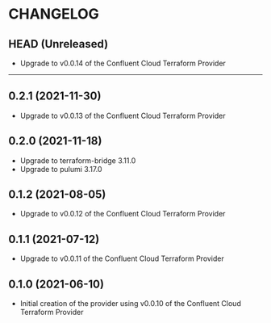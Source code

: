 CHANGELOG
=========

## HEAD (Unreleased)
* Upgrade to v0.0.14 of the Confluent Cloud Terraform Provider


---

## 0.2.1 (2021-11-30)
* Upgrade to v0.0.13 of the Confluent Cloud Terraform Provider

## 0.2.0 (2021-11-18)
* Upgrade to terraform-bridge 3.11.0
* Upgrade to pulumi 3.17.0

## 0.1.2 (2021-08-05)
* Upgrade to v0.0.12 of the Confluent Cloud Terraform Provider

## 0.1.1 (2021-07-12)
* Upgrade to v0.0.11 of the Confluent Cloud Terraform Provider

## 0.1.0 (2021-06-10)
* Initial creation of the provider using v0.0.10 of the Confluent Cloud Terraform Provider
